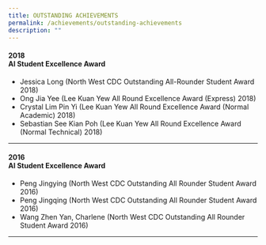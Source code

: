 ```yaml
---
title: OUTSTANDING ACHIEVEMENTS
permalink: /achievements/outstanding-achievements
description: ""
---
```

<h4>2018<br /><strong>AI Student Excellence Award</strong></h4>
<ul>
<li>Jessica Long (North West CDC Outstanding All-Rounder Student Award 2018)</li>
<li>Ong Jia Yee (Lee Kuan Yew All Round Excellence Award (Express) 2018)</li>
<li>Crystal Lim Pin Yi (Lee Kuan Yew All Round Excellence Award (Normal Academic) 2018)</li>
<li>Sebastian See Kian Poh (Lee Kuan Yew All Round Excellence Award (Normal Technical) 2018)</li>
</ul><hr>
<h4>2016<br /><strong>AI Student Excellence Award</strong></h4>
<ul>
<li>Peng Jingying (North West CDC Outstanding All Rounder Student Award 2016)</li>
<li>Peng Jingqing (North West CDC Outstanding All Rounder Student Award 2016)</li>
<li>Wang Zhen Yan, Charlene (North West CDC Outstanding All Rounder Student Award 2016)</li>
</ul><hr>